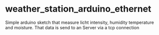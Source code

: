 # weather_station_arduino_ethernet

Simple arduino sketch that measure licht intensity, humidity temperature and moisture. That data is send to an Server via a tcp connection
